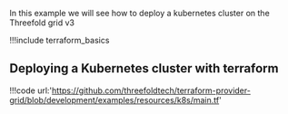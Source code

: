 In this example we will see how to deploy a kubernetes cluster on the Threefold grid v3

!!!include terraform_basics


## Deploying a Kubernetes cluster with terraform

!!!code url:'https://github.com/threefoldtech/terraform-provider-grid/blob/development/examples/resources/k8s/main.tf'
